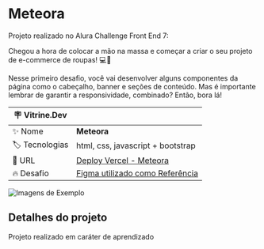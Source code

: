 # Meteora

Projeto realizado no Alura Challenge Front End 7:

Chegou a hora de colocar a mão na massa e começar a criar o seu projeto de e-commerce de roupas! 💻🤘

Nesse primeiro desafio, você vai desenvolver alguns componentes da página como o cabeçalho, banner e seções de conteúdo. Mas é importante lembrar de garantir a responsividade, combinado? Então, bora lá!

| :placard: Vitrine.Dev |     |
| -------------  | --- |
| :sparkles: Nome        | **Meteora**
| :label: Tecnologias | html, css, javascript + bootstrap
| :rocket: URL         | [Deploy Vercel - Meteora](https://meteora-oabsnet09-elvesschweppe.vercel.app/)
| :fire: Desafio     | [Figma utilizado como Referência](https://www.figma.com/file/2TLgt8UjsWUViWlmpXu5Fz/Challenge-Front-end-%7C-Loja-Meteora?node-id=2386%3A3188&mode=dev)

<!-- Inserir imagem com a #vitrinedev ao final do link -->
![Imagens de Exemplo](https://github.com/ElvesSchweppe/Meteora/blob/main/meteora_vitrine.jpg?raw=true#vitrinedev)

## Detalhes do projeto

Projeto realizado em caráter de aprendizado
